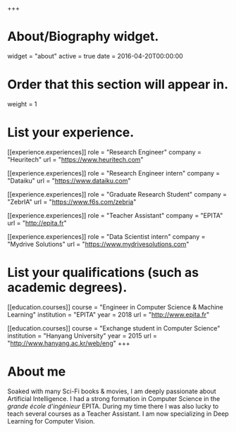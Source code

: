 +++
# About/Biography widget.
widget = "about"
active = true
date = 2016-04-20T00:00:00

# Order that this section will appear in.
weight = 1

# List your experience.
[[experience.experiences]]
  role = "Research Engineer"
  company = "Heuritech"
  url = "https://www.heuritech.com"

[[experience.experiences]]
  role = "Research Engineer intern"
  company = "Dataiku"
  url = "https://www.dataiku.com"

[[experience.experiences]]
  role = "Graduate Research Student"
  company = "ZebrIA"
  url = "https://www.f6s.com/zebria"

[[experience.experiences]]
  role = "Teacher Assistant"
  company = "EPITA"
  url = "http://epita.fr"

[[experience.experiences]]
  role = "Data Scientist intern"
  company = "Mydrive Solutions"
  url = "https://www.mydrivesolutions.com"

# List your qualifications (such as academic degrees).
[[education.courses]]
  course = "Engineer in Computer Science & Machine Learning"
  institution = "EPITA"
  year = 2018
  url = "http://www.epita.fr"

[[education.courses]]
  course = "Exchange student in Computer Science"
  institution = "Hanyang University"
  year = 2015
  url = "http://www.hanyang.ac.kr/web/eng"
+++

# About me

Soaked with many Sci-Fi books & movies, I am deeply passionate about
Artificial Intelligence. I had a strong formation in Computer Science in the
*grande école d'ingénieur* EPITA. During my time there I was also lucky to teach
several courses as a Teacher Assistant. I am now specializing in Deep Learning
for Computer Vision.